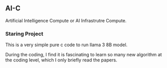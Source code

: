 ## <span style='padding-top:0.3em'>AI</span>-C

Artificial Intelligence Compute or AI Infrastrutre Compute.

### Staring Project
This is a very simple pure c code to run llama 3 8B model.

During the coding, I find it is fascinating to learn so many new algorithm at
the coding level, which I only briefly read the papers.
